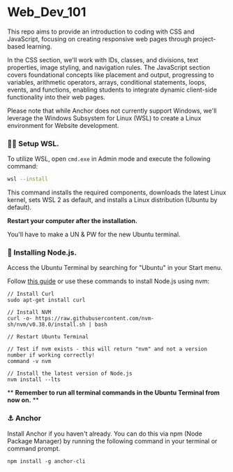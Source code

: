 # Web_Dev_101

This repo aims to provide an introduction to coding with CSS and JavaScript, focusing on creating responsive web pages through project-based learning.

In the CSS section, we'll work with IDs, classes, and divisions, text properties, image styling, and navigation rules. The JavaScript section covers foundational concepts like placement and output, progressing to variables, arithmetic operators, arrays, conditional statements, loops, events, and functions, enabling students to integrate dynamic client-side functionality into their web pages.

Please note that while Anchor does not currently support Windows, we'll leverage the Windows Subsystem for Linux (WSL) to create a Linux environment for Website development.

### 👩‍💻 Setup WSL.

To utilize WSL, open `cmd.exe` in Admin mode and execute the following command:

```bash
wsl --install
```

This command installs the required components, downloads the latest Linux kernel, sets WSL 2 as default, and installs a Linux distribution (Ubuntu by default). 

**Restart your computer after the installation.**

You'll have to make a UN & PW for the new Ubuntu terminal.

### 📀 Installing Node.js.
Access the Ubuntu Terminal by searching for "Ubuntu" in your Start menu. 

Follow [this guide](https://learn.microsoft.com/en-us/windows/dev-environment/javascript/nodejs-on-wsl) or use these commands to install Node.js using nvm:

```
// Install Curl
sudo apt-get install curl

// Install NVM
curl -o- https://raw.githubusercontent.com/nvm-sh/nvm/v0.38.0/install.sh | bash

// Restart Ubuntu Terminal

// Test if nvm exists - this will return "nvm" and not a version number if working correctly!
command -v nvm

// Install the latest version of Node.js
nvm install --lts
```

**
**Remember to run all terminal commands in the Ubuntu Terminal from now on.**
**

### ⚓️ Anchor 

Install Anchor if you haven't already. You can do this via npm (Node Package Manager) by running the following command in your terminal or command prompt.

```
npm install -g anchor-cli
```
